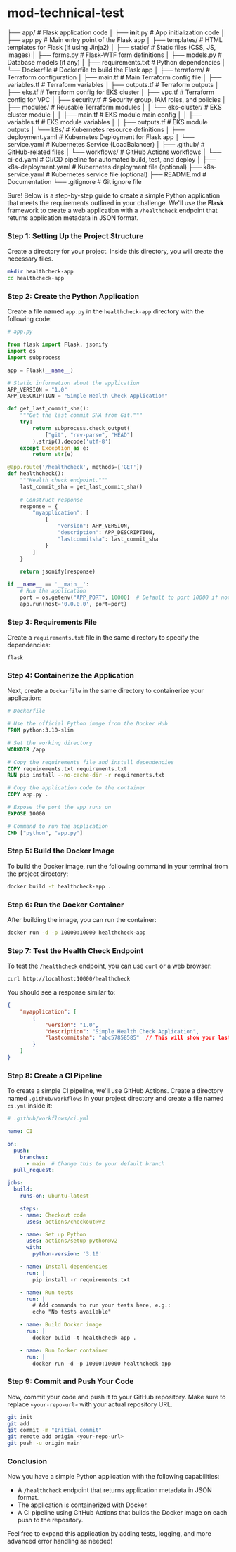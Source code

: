 # mod-technical-test

├── app/                               # Flask application code
│   ├── __init__.py                    # App initialization code
│   ├── app.py                         # Main entry point of the Flask app
│   ├── templates/                     # HTML templates for Flask (if using Jinja2)
│   ├── static/                        # Static files (CSS, JS, images)
│   ├── forms.py                       # Flask-WTF form definitions
│   ├── models.py                      # Database models (if any)
│   ├── requirements.txt               # Python dependencies
│   └── Dockerfile                     # Dockerfile to build the Flask app
│
├── terraform/                         # Terraform configuration
│   ├── main.tf                        # Main Terraform config file
│   ├── variables.tf                   # Terraform variables
│   ├── outputs.tf                     # Terraform outputs
│   ├── eks.tf                         # Terraform config for EKS cluster
│   ├── vpc.tf                         # Terraform config for VPC
│   ├── security.tf                    # Security group, IAM roles, and policies
│   ├── modules/                       # Reusable Terraform modules
│   │   └── eks-cluster/               # EKS cluster module
│   │       ├── main.tf                # EKS module main config
│   │       ├── variables.tf           # EKS module variables
│   │       ├── outputs.tf             # EKS module outputs
│   └── k8s/                           # Kubernetes resource definitions
│       ├── deployment.yaml            # Kubernetes Deployment for Flask app
│       └── service.yaml               # Kubernetes Service (LoadBalancer)
│
├── .github/                           # GitHub-related files
│   └── workflows/                     # GitHub Actions workflows
│       └── ci-cd.yaml                 # CI/CD pipeline for automated build, test, and deploy
│
├── k8s-deployment.yaml                # Kubernetes deployment file (optional)
├── k8s-service.yaml                   # Kubernetes service file (optional)
├── README.md                          # Documentation
└── .gitignore                         # Git ignore file


Sure! Below is a step-by-step guide to create a simple Python application that meets the requirements outlined in your challenge. We'll use the **Flask** framework to create a web application with a `/healthcheck` endpoint that returns application metadata in JSON format.

### Step 1: Setting Up the Project Structure

Create a directory for your project. Inside this directory, you will create the necessary files.

```bash
mkdir healthcheck-app
cd healthcheck-app
```

### Step 2: Create the Python Application

Create a file named `app.py` in the `healthcheck-app` directory with the following code:

```python
# app.py

from flask import Flask, jsonify
import os
import subprocess

app = Flask(__name__)

# Static information about the application
APP_VERSION = "1.0"
APP_DESCRIPTION = "Simple Health Check Application"

def get_last_commit_sha():
    """Get the last commit SHA from Git."""
    try:
        return subprocess.check_output(
            ["git", "rev-parse", "HEAD"]
        ).strip().decode('utf-8')
    except Exception as e:
        return str(e)

@app.route('/healthcheck', methods=['GET'])
def healthcheck():
    """Health check endpoint."""
    last_commit_sha = get_last_commit_sha()
    
    # Construct response
    response = {
        "myapplication": [
            {
                "version": APP_VERSION,
                "description": APP_DESCRIPTION,
                "lastcommitsha": last_commit_sha
            }
        ]
    }
    
    return jsonify(response)

if __name__ == '__main__':
    # Run the application
    port = os.getenv("APP_PORT", 10000)  # Default to port 10000 if not set
    app.run(host='0.0.0.0', port=port)
```

### Step 3: Requirements File

Create a `requirements.txt` file in the same directory to specify the dependencies:

```
flask
```

### Step 4: Containerize the Application

Next, create a `Dockerfile` in the same directory to containerize your application:

```dockerfile
# Dockerfile

# Use the official Python image from the Docker Hub
FROM python:3.10-slim

# Set the working directory
WORKDIR /app

# Copy the requirements file and install dependencies
COPY requirements.txt requirements.txt
RUN pip install --no-cache-dir -r requirements.txt

# Copy the application code to the container
COPY app.py .

# Expose the port the app runs on
EXPOSE 10000

# Command to run the application
CMD ["python", "app.py"]
```

### Step 5: Build the Docker Image

To build the Docker image, run the following command in your terminal from the project directory:

```bash
docker build -t healthcheck-app .
```

### Step 6: Run the Docker Container

After building the image, you can run the container:

```bash
docker run -d -p 10000:10000 healthcheck-app
```

### Step 7: Test the Health Check Endpoint

To test the `/healthcheck` endpoint, you can use `curl` or a web browser:

```bash
curl http://localhost:10000/healthcheck
```

You should see a response similar to:

```json
{
    "myapplication": [
        {
            "version": "1.0",
            "description": "Simple Health Check Application",
            "lastcommitsha": "abc57858585"  // This will show your last commit SHA
        }
    ]
}
```

### Step 8: Create a CI Pipeline

To create a simple CI pipeline, we'll use GitHub Actions. Create a directory named `.github/workflows` in your project directory and create a file named `ci.yml` inside it:

```yaml
# .github/workflows/ci.yml

name: CI

on:
  push:
    branches:
      - main  # Change this to your default branch
  pull_request:

jobs:
  build:
    runs-on: ubuntu-latest

    steps:
    - name: Checkout code
      uses: actions/checkout@v2

    - name: Set up Python
      uses: actions/setup-python@v2
      with:
        python-version: '3.10'

    - name: Install dependencies
      run: |
        pip install -r requirements.txt

    - name: Run tests
      run: |
        # Add commands to run your tests here, e.g.:
        echo "No tests available"

    - name: Build Docker image
      run: |
        docker build -t healthcheck-app .

    - name: Run Docker container
      run: |
        docker run -d -p 10000:10000 healthcheck-app
```

### Step 9: Commit and Push Your Code

Now, commit your code and push it to your GitHub repository. Make sure to replace `<your-repo-url>` with your actual repository URL.

```bash
git init
git add .
git commit -m "Initial commit"
git remote add origin <your-repo-url>
git push -u origin main
```

### Conclusion

Now you have a simple Python application with the following capabilities:
- A `/healthcheck` endpoint that returns application metadata in JSON format.
- The application is containerized with Docker.
- A CI pipeline using GitHub Actions that builds the Docker image on each push to the repository.

Feel free to expand this application by adding tests, logging, and more advanced error handling as needed!
